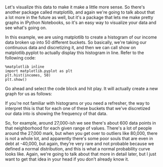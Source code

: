 Let's visualize this data to make it make a little more sense. So there's another package called matplotlib, and again we're going to talk about that a lot more in the future as well, but it's a package that lets me make pretty graphs in IPython Notebooks, so it's an easy way to visualize your data and see what's going on.

In this example, we are using matplotlib to create a histogram of our income data broken up into 50 different buckets. So basically, we're taking our continuous data and discretizing it, and then we can call show on matplotlib.pyplot to actually display this histogram in line. Refer to the following code:

```
%matplotlib inline 
import matplotlib.pyplot as plt 
plt.hist(incomes, 50) 
plt.show()
```

Go ahead and select the code block and hit play. It will actually create a new graph for us as follows:


If you're not familiar with histograms or you need a refresher, the way to interpret this is that for each one of these buckets that we've discretized our data into is showing the frequency of that data.

So, for example, around 27,000-ish we see there's about 600 data points in that neighborhood for each given range of values. There's a lot of people around the 27,000 mark, but when you get over to outliers like 80,000, there is not a whole lot, and apparently there's some poor souls that are even in debt at -40,000, but again, they're very rare and not probable because we defined a normal distribution, and this is what a normal probability curve looks like. Again, we're going to talk about that more in detail later, but I just want to get that idea in your head if you don't already know it.
